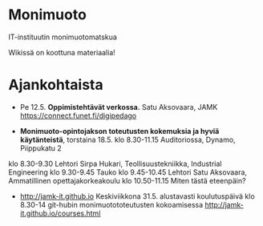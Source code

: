 # Monimuoto
IT-instituutin monimuotomatskua

Wikissä on koottuna materiaalia!

# Ajankohtaista
* Pe 12.5. **Oppimistehtävät verkossa.** Satu Aksovaara, JAMK
https://connect.funet.fi/digipedago

* **Monimuoto-opintojakson toteutusten kokemuksia ja hyviä käytänteistä**, 
torstaina 18.5. klo 8.30-11.15 Auditoriossa, Dynamo, Piippukatu 2

klo  8.30-9.30    Lehtori Sirpa Hukari, Teollisuustekniikka, Industrial Engineering
klo  9.30-9.45    Tauko
klo  9.45-10.45  Lehtori Satu Aksovaara, Ammatillinen opettajakorkeakoulu
klo 10.50-11.15 Miten tästä eteenpäin?

* http://jamk-it.github.io
Keskiviikkona 31.5. alustavasti koulutuspäivä klo 8.30-14 git-hubin monimuotototeutusten kokoamisessa http://jamk-it.github.io/courses.html


